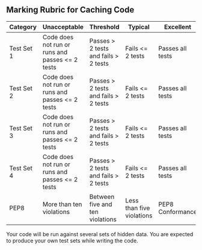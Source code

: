 ## Marking Rubric for Caching Code

|Category | Unacceptable | Threshold | Typical | Excellent |
| --- | --- | --- | --- | --- |
| Test Set 1 | Code does not run or runs and passes <= 2 tests | Passes > 2 tests and fails > 2 tests | Fails <= 2 tests | Passes all tests |
| Test Set 2 | Code does not run or runs and passes <= 2 tests | Passes > 2 tests and fails > 2 tests | Fails <= 2 tests | Passes all tests |
| Test Set 3 | Code does not run or runs and passes <= 2 tests | Passes > 2 tests and fails > 2 tests | Fails <= 2 tests | Passes all tests |
| Test Set 4 | Code does not run or runs and passes <= 2 tests | Passes > 2 tests and fails > 2 tests | Fails <= 2 tests | Passes all tests |
| PEP8 | More than ten violations | Between five and ten violations | Less than five violations | PEP8 Conformance |

Your code will be run against several sets of hidden data. You are
expected to produce your own test sets while writing the code.

